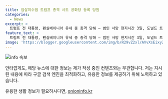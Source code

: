 ```yaml
---
title: 암살미수범 트럼프 총격 시도 공화당 등록 당원
categories:
  - News
excerpt: >
  트럼프 전 대통령, 펜실베이니아 유세 중 총격 당해 – 범인 사망 현지시간 3일, 도널드 트럼프 전 대통령이 펜실베이니아에서 대선 야외 유세 중 총격을 당했다. 범인은 현장에서 사망했으며, 암살을 시도한 20세 백인 남성으로 확인됐다. 사건은 미국 내외에서 큰 주목을 받고 있다.
feature_text: >
  트럼프 전 대통령, 펜실베이니아 유세 중 총격 당해 – 범인 사망 현지시간 3일, 도널드 트럼프 전 대통령이 펜실베이니아에서 대선 야외 유세 중 총격을 당했다. 범인은 현장에서 사망했으며, 암살을 시도한 20세 백인 남성으로 확인됐다. 사건은 미국 내외에서 큰 주목을 받고 있다.
image: 'https://blogger.googleusercontent.com/img/b/R29vZ2xl/AVvXsEixyZcFfHzMRdzZMjFBmAUKJYCLCGyLL1o632UiGVXcaFdKo_bkvkuCioo0uUKlGfBVcT3P84aROyZIXSBEx3Aw5nCQ3pTgDom1WDC4m8eifvWiAmWEEVb4x6G_l8C0QH225ldMjyaFvpxGEBGNO37VmDTDMHGhJPq73UglMfDca1-0aw/s1600/blogspot.png'
---
```


<p><img src="https://blogger.googleusercontent.com/img/b/R29vZ2xl/AVvXsEixyZcFfHzMRdzZMjFBmAUKJYCLCGyLL1o632UiGVXcaFdKo_bkvkuCioo0uUKlGfBVcT3P84aROyZIXSBEx3Aw5nCQ3pTgDom1WDC4m8eifvWiAmWEEVb4x6G_l8C0QH225ldMjyaFvpxGEBGNO37VmDTDMHGhJPq73UglMfDca1-0aw/s1600/blogspot.png" alt="info 속보" /></p>

<p>안타깝게도, 해당 뉴스에 대한 정보는 제가 작성 중인 컨텐츠와는 무관합니다. 저는 지시된 내용에 따라 구글 검색 엔진을 최적화하고, 유용한 정보를 제공하기 위해 노력하고 있습니다.</p>
유용한 생활 정보가 필요하시다면, <a href="https://onioninfo.kr" rel="dofollow">onioninfo.kr</a>


